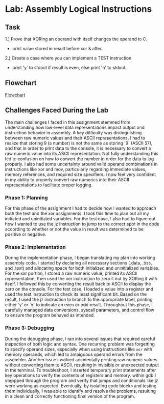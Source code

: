 # Lab: Assembly Logical Instructions

## Task

1.) Prove that XORing an operand with itself changes the operand to 0.
- print value stored in result before xor & after.

2.) Create a case where you can implement a TEST instruction.
- print 'y' to stdout if result is even, else print 'n' to stdout.


## Flowchart
[Flowchart](docs/flowchart.jpeg)

## Challenges Faced During the Lab
The main challenges I faced in this assignment stemmed from understanding how 
low-level data representations impact output and instruction behavior in assembly. 
A key difficulty was distinguishing between raw numeric values and their ASCII 
representations. I had to realize that storing 9 (a number) is not the same as 
storing '9' (ASCII 57), and that in order to print data to the console, it is 
necessary to convert a raw numeric value into its ASCII representation. Not fully 
understanding this led to confusion on how to convert the number in order for the 
data to log properly. I also had some uncertainty around valid operand combinations 
in instructions like xor and mov, particularly regarding immediate values, memory 
references, and required size specifiers. I now feel very confident in my ability 
to properly convert raw numerics into their ASCII representations to facilitate 
proper logging.

### Phase 1: Planning
For this phase of the assignment I had to decide how I wanted to approach both 
the test and the xor assignments. I took this time to plan out all my initiated 
and uninitiated variables. For the test case, I also had to figure out how I 
wanted to use the jz instruction to jump to the correct spot in the code 
according to whether or not the value in result was determined to be positive or 
negative.

### Phase 2: Implementation
During the implementation phase, I began translating my plan into working assembly 
code. I started by declaring all necessary sections (.data, .bss, and .text) and 
allocating space for both initialized and uninitialized variables. For the xor 
portion, I stored a raw numeric value, printed its ASCII representation, then 
used the xor instruction to zero it out by XORing it with itself. I followed 
this by converting the result back to ASCII to display the zero on the console. 
For the test case, I loaded a value into a register and used the test instruction 
to check its least significant bit. Based on the result, I used the jz instruction 
to branch to the appropriate label, printing either 'y' or 'n' to indicate an 
even or odd result. Throughout this phase, I carefully managed data conversions, 
syscall parameters, and control flow to ensure the program behaved as intended.

### Phase 3: Debugging
During the debugging phase, I ran into several issues that required careful 
inspection of both logic and syntax. One recurring problem was forgetting to 
specify operand sizes, especially when using instructions like `xor` with memory 
operands, which led to ambiguous operand errors from the assembler. Another 
issue involved accidentally printing raw numeric values without converting them 
to ASCII, resulting in invisible or unexpected output in the terminal. To 
troubleshoot, I inserted temporary print statements after key operations to 
verify the contents of registers and memory. within gdb I steppped through the 
program and verify that jumps and conditionals like jz were working as expected. 
Eventually, by isolating code blocks and testing them individually, I was able to
identify and resolve the problems, resulting in a clean and correctly functioning 
final version of the program.
